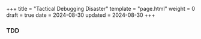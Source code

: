 +++
title = "Tactical Debugging Disaster"
template = "page.html"
weight = 0
draft = true
date = 2024-08-30
updated = 2024-08-30
+++

### TDD
